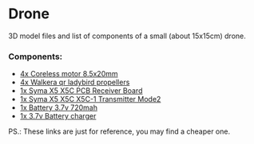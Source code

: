 # Drone
3D model files and list of components of a small (about 15x15cm) drone.

### Components:
 * [4x Coreless motor 8.5x20mm](https://pt.aliexpress.com/item/8-5-x-20mm-CW-CCW-Coreless-Motor-For-120-120mm-DIY-Micro-FPV-RC-Quadcopter/32732965470.html?spm=a2g03.search0104.3.88.uZgOi8&ws_ab_test=searchweb0_0,searchweb201602_3_5570020_10152_10065_10151_10068_10344_10342_10343_10340_10341_10307_10060_10155_10154_10056_10055_10054_10059_10534_10533_10532_100031_10099_10338_10339_10103_10102_5590020_10052_10053_10142_10107_10050_10051_10173_10084_10083_5370020_10080_10082_10081_10110_10111_10112_10113_10114_10312_10313_10314_5560020_10078_10079_10073-10102,searchweb201603_19,ppcSwitch_5&btsid=3b53e2a0-620c-4903-aa70-5186916b00fd&algo_expid=58085ae4-9f09-4d54-b410-f60f28d371d1-12&algo_pvid=58085ae4-9f09-4d54-b410-f60f28d371d1)
 * [4x Walkera qr ladybird propellers](https://pt.aliexpress.com/item/Walkera-Qr-Ladybird-Spare-Part-Qr-Ladybird-z-01-Propellers-Blade/32798491892.html?spm=a2g03.search0305.4.9.LuW7cC)
 * [1x Syma X5 X5C PCB Receiver Board](https://pt.aliexpress.com/item/Syma-X5-X5C-PCB-Receiver-Board-10-RC-Helicopter-Quadcopter-Drone-Spare-Parts/32811802418.html?spm=a2g03.search0303.3.19.cAdSRw)
 * [1x Syma X5 X5C X5C-1 Transmitter Mode2](https://pt.aliexpress.com/item/New-arrival-hot-sale-Syma-X5-X5C-X5C-1-2-4G-New-Version-rc-helicopter-Spare/32349956677.html?spm=a2g03.search0302.3.16.LEUsj2&ws_ab_test=searchweb0_0,searchweb201602_0_10051_10050_10053_10173_10052_10338_10339_10055_10099_10054_10056_10059_10532_10534_10533_10060_100031_10107_10307_10341_10065_10142_10340_10068_10343_10342_10103_10102_10344_10073_10152_10151_10110_10154_10079_10112_10078_10111_10155_10114_10312_10113_10314_10313_10080_10082_10081_10084_10083-10050,searchweb201603_0,ppcSwitch_0&algo_pvid=b4817579-0593-4731-aff6-6171cd818630&algo_expid=b4817579-0593-4731-aff6-6171cd818630-2)
 * [1x Battery 3.7v 720mah](https://pt.aliexpress.com/item/3-7V-720mAh-25C-Lipo-Battery-for-Syma-X5-X5C-Cheerson-CX-30-RC-Quadcopter-Ariplane/32523725270.html?spm=a2g03.search0104.3.156.qjqNGZ&ws_ab_test=searchweb0_0,searchweb201602_3_5570020_10152_10065_10151_10068_10344_10342_10343_10340_10341_10307_10060_10155_10154_10056_10055_10054_10059_10534_10533_10532_100031_10099_10338_10339_10103_10102_5590020_10052_10053_10142_10107_10050_10051_10173_10084_10083_5370020_10080_10082_10081_10110_10111_10112_10113_10114_10312_10313_10314_5560020_10078_10079_10073,searchweb201603_19,ppcSwitch_5&btsid=02192f0f-147f-4240-b509-1204daf88385&algo_expid=ad00edd5-4d96-4999-8aaf-3063e40df9e6-21&algo_pvid=ad00edd5-4d96-4999-8aaf-3063e40df9e6)
 * [1x 3.7v Battery charger](https://pt.aliexpress.com/item/F14786-4-in-1-3-7V-Lipo-Battery-Charger-USB-Interface-4-Ports-For-Hubsan-X4/32661634251.html?spm=a2g03.search0304.4.19.ZL0Hfa)

PS.: These links are just for reference, you may find a cheaper one. 
